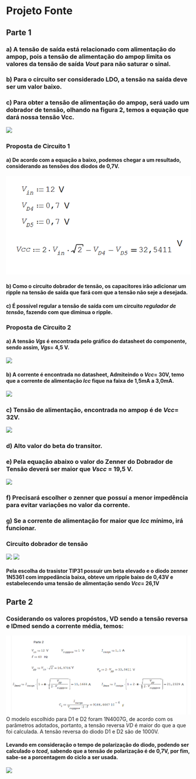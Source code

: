 # Projeto Fonte

## Parte 1

### a) A tensão de saída está relacionado com alimentação do ampop, pois a tensão de alimentação do ampop limita os valores da tensão de saída _Vout_ para não saturar o sinal.

### b) Para o circuito ser considerado LDO, a tensão na saída deve ser um valor baixo. 

### c) Para obter a tensão de alimentação do ampop, será uado um dobrador de tensão, olhando na figura 2, temos a equação que dará nossa tensão Vcc.

![](https://github.com/JoaoPedrogrb/ELN22104_2020_2/blob/main/Jo%C3%A3o%20Pedro/Projeto/Imagens/Circuito1.PNG)

### Proposta de Circuito 1
#### a) De acordo com a equação a baixo, podemos chegar a um resultado, considerando as tensões dos diodos de 0,7V.
![](https://github.com/JoaoPedrogrb/ELN22104_2020_2/blob/main/Jo%C3%A3o%20Pedro/Projeto/Imagens/Equa%C3%A7%C3%A3o%20do%20Vin12V.PNG)
#### b) Como o circuito dobrador de tensão, os capacitores irão adicionar um ripple na tensão de saída que fará com que a tensão não seje a desejada. 
#### c) É possível regular a tensão de saída com um circuito _regulador de tensão_, fazendo com que diminua o ripple.


### Proposta de Circuito 2
#### a) A tensão _Vgs_ é encontrada pelo gráfico do datasheet do componente, sendo assim, _Vgs_= 4,5 V.
![](https://github.com/JoaoPedrogrb/ELN22104_2020_2/blob/main/Jo%C3%A3o%20Pedro/Projeto/Imagens/grafico%20vgs.PNG)

#### b) A corrente é encontrada no datasheet, Admiteindo o _Vcc_= 30V, temo que a corrente de alimentação _Icc_ fique na faixa de 1,5mA a 3,0mA.
![](https://github.com/JoaoPedrogrb/ELN22104_2020_2/blob/main/Jo%C3%A3o%20Pedro/Projeto/Imagens/Icc.PNG)

### c) Tensão de alimentação, encontrada no ampop é de _Vcc_= 32V.
![](https://github.com/JoaoPedrogrb/ELN22104_2020_2/blob/main/Jo%C3%A3o%20Pedro/Projeto/Imagens/Vccal.PNG)

### d) Alto valor do beta do transitor.

### e) Pela equação abaixo o valor do Zenner do Dobrador de Tensão deverá ser maior que _Vscc_ = 19,5 V.
![](https://github.com/JoaoPedrogrb/ELN22104_2020_2/blob/main/Jo%C3%A3o%20Pedro/Projeto/Imagens/Vscc.PNG)

### f) Precisará escolher o zenner que possuí a menor impedência para evitar variações no valor da corrente.

### g) Se a corrente de alimentação for maior que _Icc_ mínimo, irá funcionar.

### Circuito dobrador de tensão
![](https://github.com/JoaoPedrogrb/ELN22104_2020_2/blob/main/Jo%C3%A3o%20Pedro/Projeto/Imagens/circ%20dobr.PNG)
![](https://github.com/JoaoPedrogrb/ELN22104_2020_2/blob/main/Jo%C3%A3o%20Pedro/Projeto/Imagens/Vripple.PNG)

#### Pela escolha do trasistor TIP31 possuir um beta elevado e o diodo zenner 1N5361 com imppedância baixa, obteve um ripple baixo de 0,43V e estabelecendo uma tensão de alimentação sendo _Vcc_= 26,1V

## Parte 2
### Cosiderando os valores propóstos, VD sendo a tensão reversa e IDmed sendo a corrente média, temos:
![](https://github.com/JoaoPedrogrb/ELN22104_2020_2/blob/main/Jo%C3%A3o%20Pedro/Projeto/Imagens/expre%C3%A7%C3%B5es.PNG)
O modelo escolhido para D1 e D2 foram 1N4007G, de acordo com os parâmetros adotados, portanto, a tensão reversa _VD_ é maior do que a que foi calculada. A tensão reversa do diodo D1 e D2 são de 1000V.

#### Levando em consideração o tempo de polarização do diodo, podendo ser calculado o _tcod_, sabendo que a tensão de polarização é de 0,7V, por fim, sabe-se a porcentagem do ciclo a ser usada.
![](https://github.com/JoaoPedrogrb/ELN22104_2020_2/blob/main/Jo%C3%A3o%20Pedro/Projeto/Imagens/tempo.PNG)
